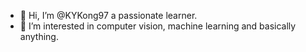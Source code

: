 - 👋 Hi, I’m @KYKong97 a passionate learner. 
- 👀 I’m interested in computer vision, machine learning and basically anything.


<!---
KYKong97/KYKong97 is a ✨ special ✨ repository because its `README.md` (this file) appears on your GitHub profile.
You can click the Preview link to take a look at your changes.
--->
